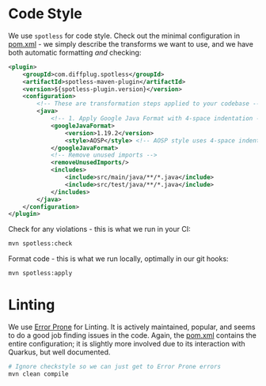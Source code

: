 # Code Style

We use `spotless` for code style. Check out the minimal configuration in [pom.xml](pom.xml) - we simply describe
the transforms we want to use, and we have both automatic formatting _and_ checking:

```xml
<plugin>
    <groupId>com.diffplug.spotless</groupId>
    <artifactId>spotless-maven-plugin</artifactId>
    <version>${spotless-plugin.version}</version>
    <configuration>
        <!-- These are transformation steps applied to your codebase -->
        <java>
            <!-- 1. Apply Google Java Format with 4-space indentation -->
            <googleJavaFormat>
                <version>1.19.2</version>
                <style>AOSP</style> <!-- AOSP style uses 4-space indentation -->
            </googleJavaFormat>
            <!-- Remove unused imports -->
            <removeUnusedImports/>
            <includes>
                <include>src/main/java/**/*.java</include>
                <include>src/test/java/**/*.java</include>
            </includes>
        </java>
    </configuration>
</plugin>
```

Check for any violations - this is what we run in your CI:
```bash
mvn spotless:check
```

Format code - this is what we run locally, optimally in our git hooks:
```bash
mvn spotless:apply
```

# Linting

We use [Error Prone](https://errorprone.info/) for Linting. It is actively maintained, 
popular, and seems to do a good job finding issues in the code. Again, the [pom.xml](pom.xml) 
contains the entire configuration; it is slightly more involved due to its interaction with Quarkus,
but well documented.

```bash
# Ignore checkstyle so we can just get to Error Prone errors
mvn clean compile 
```

